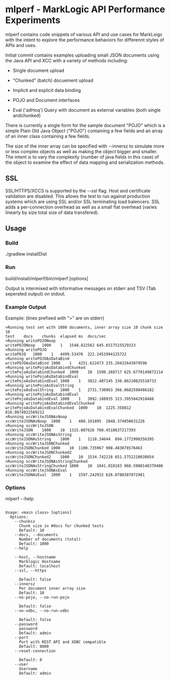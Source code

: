 # mlperf - MarkLogic API Performance Experiments

mlperf contains code snippets of various API and use cases for MarkLoigc with the intent to explore the performance behaviors for differennt styles of APIs and uses.

Initial commit contains examples uploading small JSON documents using the Java API and XCC with a variety of methods including:

* Single document upload

* "Chunked" (batch) docuement upload
* Implicit and explicit data binding

* POJO and Document interfaces
* Eval ('adHoq') Query with document as external variables (both single andchunked)


There is currently a single form for the sample document "POJO" which is a simple Plain Old Java Object ("POJO") containing a few fields and an array of an inner class containing a few fields.

The size of the inner array can be specified with --innersz to simulate more or less complex objects as well as making the object bigger and smaller.   The intent is to vary the complexity (number of java fields in this case) of the object to examine the effect of data mapping and serialization methods. 

## SSL
SSL/HTTPS/XCCS is supported by the --ssl flag.  Host and certificate validation are disabled.  This allows the test to run against production systems which are using SSL and/or SSL terminating load balencers.  SSL adds a per-connection overhead as well as a small flat overhead (varies linearly by size total size of data transfered).

## Usage


### Build
./gradlew installDist

### Run
build/install/mlperf/bin/mlperf [options]

Output is intermixed with informative messages on stderr and TSV (Tab seperated output) on stdout.


### Example Output
Example: (lines prefixed with ">" are on stderr)
````
>Running test set with 1000 documents, inner array size 10 chunk size 10
test	docs	chunks	elapsed ms	docs/sec
>Running writePOJONoop
writePOJONoop	1000	1	1548.822562	645.6517515529323
>Running writePOJO
writePOJO	1000	1	4499.53476	222.2451994125722
>Running writePOJOAsDataBind
writePOJOAsDataBind	1000	1	4251.622473	235.20432643079596
>Running writePojoAsDatabindChunked
writePojoAsDatabindChunked	1000	10	1598.268717	625.6770149872114
>Running writePojoAsDatabindEval
writePojoAsDatabindEval	1000	1	3022.407145	330.86210825510733
>Running writePojoAsEvalString
writePojoAsEvalString	1000	1	2731.730963	366.0682598486182
>Running writePojoAsDatabindEval
writePojoAsDatabindEval	1000	1	3092.188935	323.3955042918488
>Running writePojoAsDatabindEvalChunked
writePojoAsDatabindEvalChunked	1000	10	1225.358812	816.0874922569212
>Running xccWriteJSONAsNoop
xccWriteJSONAsNoop	1000	1	488.191895	2048.374850631226
>Running xccWriteJSON
xccWriteJSON	1000	10	1315.007626	760.4518637217393
>Running xccWriteJSONAsString
xccWriteJSONAsString	1000	1	1118.34644	894.1772998356395
>Running xccWriteJSONChunked
xccWriteJSONChunked	1000	10	1100.735967	908.483078576463
>Running xccWriteJSONChunked2
xccWriteJSONChunked2	1000	10	1534.742218	651.5752210838054
>Running xccWriteJSONAsStringChunked
xccWriteJSONAsStringChunked	1000	10	1041.018183	960.5980148379408
>Running xccWriteJSONAsEval
xccWriteJSONAsEval	1000	1	1597.242932	626.0788387072981
````

### Options

mlperf --help

````$sh

Usage: <main class> [options]
  Options:
    --chunksz
      Chunk size in #docs for chunked tests
      Default: 10
    --docs, --documents
      Number of documents (total)
      Default: 1000
    --help

    --host, --hostname
      Marklogic Hostname
      Default: localhost
    --ssl, --https

      Default: false
    --innersz
      Per document inner array size
      Default: 10
    --no-pojo, --no-run-pojo

      Default: false
    --no-xdbc, --no-run-xdbc

      Default: false
    --password
      password
      Default: admin
    --port
      Port with REST API and XDBC compatible
      Default: 8000
    --reset-connection

      Default: 0
    --user
      Username
      Default: admin




````
